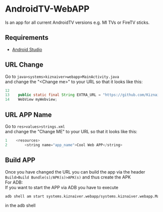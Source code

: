 # AndroidTV-WebAPP
Is an app for all current AndroidTV versions e.g. MI TVs or FireTV sticks.
## Requirements
- <a href="https://developer.android.com/studio">Android Studio</a>
## URL Change
Go to `java>systems>kiznaiver>webapp>MainActivity.java` <br>
and change the "&#60;Change me&#62;" to your URL so that it looks like this:
```java
12
13    public static final String EXTRA_URL = "https://github.com/Kiznaiver-Systems/AndroidTV-WebAPP/";
14    WebView myWebview;
```
## URL APP Name
Go to `res>values>strings.xml` <br>
and change the "Change ME" to your URL so that it looks like this:
```java
1    <resources>
2        <string name="app_name">Cool Web APP</string>
```
## Build APP
Once you have changed the URL you can build the app via the header `Build>Build Bundle(s)/APK(s)>APK(s)` and thus create the APK<br>
For ADB:<br>
If you want to start the APP via ADB you have to execute 
```bash
adb shell am start systems.kiznaiver.webapp/systems.kiznaiver.webapp.MainActivity
```
in the adb shell
